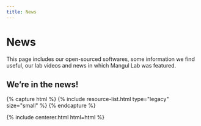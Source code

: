 ```yaml
---
title: News
---
```


# <i class="fas fa-tools"></i>News

This page includes our open-sourced softwares, some information we find useful, our lab videos and news in which Mangul Lab was featured.  

<!-- section break -->

## We’re in the news!

{% capture html %}
{% include resource-list.html type="legacy" size="small" %}
{% endcapture %}

{% include centerer.html html=html %}
